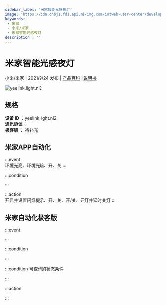 ```yaml
---
sidebar_label: '米家智能光感夜灯'
image: 'https://cdn.cnbj1.fds.api.mi-img.com/iotweb-user-center/developer_1679047903086drDWmQHV.png?GalaxyAccessKeyId=AKVGLQWBOVIRQ3XLEW&Expires=9223372036854775807&Signature=Lq2aGyPm5gO1kKHT36ASPABVI70='
keywords: 
 - 米家
 - 小米/米家
 - 米家智能光感夜灯
description : ''
---
```

# 米家智能光感夜灯

小米/米家 | 2021/9/24 发布 | [产品百科](https://home.mi.com/webapp/content/baike/product/index.html?model=yeelink.light.nl2/) | [说明书](https://home.mi.com/views/introduction.html?model=yeelink.light.nl2&region=cn)

![yeelink.light.nl2](https://cdn.cnbj1.fds.api.mi-img.com/iotweb-user-center/developer_1679047903086drDWmQHV.png?GalaxyAccessKeyId=AKVGLQWBOVIRQ3XLEW&Expires=9223372036854775807&Signature=Lq2aGyPm5gO1kKHT36ASPABVI70=)

## 规格  
> 
**设备 ID** ：yeelink.light.nl2  
**通讯协议** ：  
**极客版**  ： 待补充 


## 米家APP自动化  

:::event  
环境光亮、环境光暗、开、关
:::

:::condition  

:::

:::action   
开启并设置闪烁提示、开、关、开/关、开灯并延时关灯
:::

## 米家自动化极客版  

:::event  

:::

:::condition  

:::

:::condition 可查询的状态条件  

:::

:::action  

:::

        
